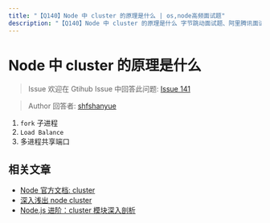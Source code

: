 ```yaml
---
title: "【Q140】Node 中 cluster 的原理是什么 | os,node高频面试题"
description: "【Q140】Node 中 cluster 的原理是什么 字节跳动面试题、阿里腾讯面试题、美团小米面试题。"
---
```


# Node 中 cluster 的原理是什么

> Issue
> 欢迎在 Gtihub Issue 中回答此问题: [Issue 141](https://github.com/shfshanyue/Daily-Question/issues/141)

> Author
> 回答者: [shfshanyue](https://github.com/shfshanyue)

1. `fork` 子进程
1. `Load Balance`
1. 多进程共享端口

## 相关文章

- [Node 官方文档: cluster](https://nodejs.org/api/cluster.html)
- [深入浅出 node cluster](https://juejin.im/post/5c87760fe51d4507534c88e5)
- [Node.js 进阶：cluster 模块深入剖析](https://github.com/chyingp/nodejs-learning-guide/blob/master/%E6%A8%A1%E5%9D%97/cluster.md)
